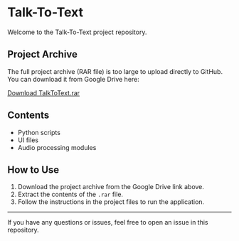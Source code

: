 # Talk-To-Text

Welcome to the Talk-To-Text project repository.

## Project Archive

The full project archive (RAR file) is too large to upload directly to GitHub. You can download it from Google Drive here:

[Download TalkToText.rar](https://drive.google.com/file/d/12cWATClCexwnTEwSfMelPO9LDr1wJ5og/view?usp=drive_link)

## Contents

- Python scripts
- UI files
- Audio processing modules

## How to Use

1. Download the project archive from the Google Drive link above.
2. Extract the contents of the `.rar` file.
3. Follow the instructions in the project files to run the application.

---

If you have any questions or issues, feel free to open an issue in this repository.

